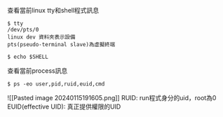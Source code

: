 查看當前linux tty和shell程式訊息
```
$ tty
/dev/pts/0
linux dev 資料夾表示設備
pts(pseudo-terminal slave)為虛擬終端

$ echo $SHELL
```


查看當前process訊息
```
$ ps -eo user,pid,ruid,euid,cmd
```
![[Pasted image 20240115191605.png]]
RUID: run程式身分的uid，root為0
EUID(effective UID): 真正提供權限的UID
